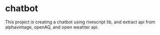 
# chatbot

This project is creating a chatbot using rivescript lib, and extract api from alphavintage, openAQ, and open weahter api. 

